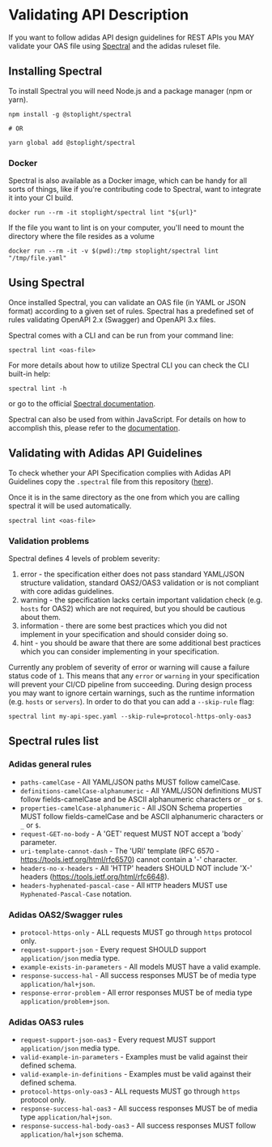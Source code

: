 # Validating API Description

If you want to follow adidas API design guidelines for REST APIs you MAY validate your OAS file using [Spectral](https://github.com/stoplightio/spectral) and the adidas ruleset file.

## Installing Spectral

To install Spectral you will need Node.js and a package manager (npm or yarn).

```
npm install -g @stoplight/spectral

# OR

yarn global add @stoplight/spectral
```

### Docker

Spectral is also available as a Docker image, which can be handy for all sorts of things, like if you're contributing code to Spectral, want to integrate it into your CI build.

```
docker run --rm -it stoplight/spectral lint "${url}"
```

If the file you want to lint is on your computer, you'll need to mount the directory where the file resides as a volume

```
docker run --rm -it -v $(pwd):/tmp stoplight/spectral lint "/tmp/file.yaml"
```

## Using Spectral

Once installed Spectral, you can validate an OAS file (in YAML or JSON format) according to a given set of rules. Spectral has a predefined set of rules validating OpenAPI 2.x (Swagger) and OpenAPI 3.x files.

Spectral comes with a CLI and can be run from your command line:

```
spectral lint <oas-file>
```

For more details about how to utilize Spectral CLI you can check the CLI built-in help:

```
spectral lint -h
```

or go to the official [Spectral documentation](https://stoplight.io/p/docs/gh/stoplightio/spectral/docs/guides/cli.md).

Spectral can also be used from within JavaScript. For details on how to accomplish this, please refer to the [documentation](https://stoplight.io/p/docs/gh/stoplightio/spectral/docs/guides/javascript.md).

## Validating with Adidas API Guidelines

To check whether your API Specification complies with Adidas API Guidelines copy the `.spectral` file from this repository ([here](https://github.com/adidas/api-guidelines/blob/master/.spectral.yml)).

Once it is in the same directory as the one from which you are calling spectral it will be used automatically.

``` 
spectral lint <oas-file>
```

### Validation problems

Spectral defines 4 levels of problem severity:

1. error - the specification either does not pass standard YAML/JSON structure validation, standard OAS2/OAS3 validation or is not compliant with core adidas guidelines.
2. warning - the specification lacks certain important validation check (e.g. `hosts` for OAS2) which are not required, but you should be cautious about them.
3. information - there are some best practices which you did not implement in your specification and should consider doing so.
4. hint - you should be aware that there are some additional best practices which you can consider implementing in your specification.

Currently any problem of severity of error or warning will cause a failure status code of `1`. This means that any `error` or `warning` in your specification will prevent your CI/CD pipeline from succeeding. During design process you may want to ignore certain warnings, such as the runtime information (e.g. `hosts` or `servers`). In order to do that you can add a `--skip-rule` flag:

```
spectral lint my-api-spec.yaml --skip-rule=protocol-https-only-oas3
```

## Spectral rules list

### Adidas general rules

* `paths-camelCase` - All YAML/JSON paths MUST follow camelCase.
* `definitions-camelCase-alphanumeric` - All YAML/JSON definitions MUST follow fields-camelCase and be ASCII alphanumeric characters or `_` or `$`.
* `properties-camelCase-alphanumeric` - All JSON Schema properties MUST follow fields-camelCase and be ASCII alphanumeric characters or `_` or `$`.
* `request-GET-no-body` - A 'GET' request MUST NOT accept a 'body` parameter.
* `uri-template-cannot-dash` - The 'URI' template (RFC 6570 - https://tools.ietf.org/html/rfc6570) cannot contain a '-' character.
* `headers-no-x-headers` - All 'HTTP' headers SHOULD NOT include 'X-' headers (https://tools.ietf.org/html/rfc6648).
* `headers-hyphenated-pascal-case` - All `HTTP` headers MUST use `Hyphenated-Pascal-Case` notation.

### Adidas OAS2/Swagger rules

* `protocol-https-only` - ALL requests MUST go through `https` protocol only.
* `request-support-json` - Every request SHOULD support `application/json` media type.
* `example-exists-in-parameters` - All models MUST have a valid example.
* `response-success-hal` - All success responses MUST be of media type `application/hal+json`.
* `response-error-problem` - All error responses MUST be of media type `application/problem+json`.

### Adidas OAS3 rules

* `request-support-json-oas3` - Every request MUST support `application/json` media type.
* `valid-example-in-parameters` - Examples must be valid against their defined schema.
* `valid-example-in-definitions` - Examples must be valid against their defined schema.
* `protocol-https-only-oas3` - ALL requests MUST go through `https` protocol only.
* `response-success-hal-oas3` - All success responses MUST be of media type `application/hal+json`.
* `response-success-hal-body-oas3` - All success responses MUST follow `application/hal+json` schema.
